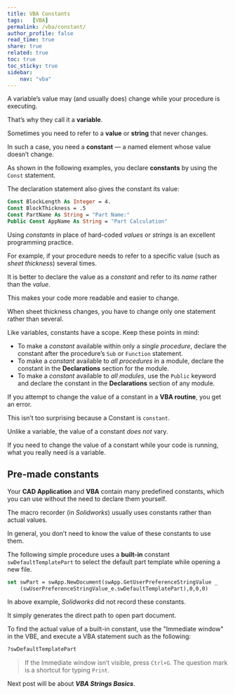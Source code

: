 ```yaml
---
title: VBA Constants
tags:   [VBA]
permalink: /vba/constant/
author_profile: false
read_time: true
share: true
related: true
toc: true
toc_sticky: true
sidebar:
    nav: "vba"
---
```


A variable’s value may (and usually does) change while your procedure is executing. 

That’s why they call it a **variable**. 

Sometimes you need to refer to a **value** or **string** that never changes. 

In such a case, you need a **constant** — a named element whose value doesn’t change.

As shown in the following examples, you declare **constants** by using the `Const` statement. 

The declaration statement also gives the constant its value: 

```vb
Const BlockLength As Integer = 4.
Const BlockThickness = .5
Const PartName As String = "Part Name:"
Public Const AppName As String = "Part Calculation"
```

Using *constants* in place of hard-coded *values* or *strings* is an excellent programming practice. 

For example, if your procedure needs to refer to a specific value (such as *sheet thickness*) several times. 

It is better to declare the value as a *constant* and refer to its *name* rather than the *value*. 

This makes your code more readable and easier to change. 

When sheet thickness changes, you have to change only one statement rather than several.

Like variables, constants have a scope. Keep these points in mind:

* To make a *constant* available within only a *single procedure*, declare the constant after the procedure’s `Sub` or `Function` statement. 
* To make a *constant* available to *all procedures* in a module, declare the constant in the **Declarations** section for the module. 
* To make a *constant* available to *all modules*, use the `Public` keyword and declare the constant in the **Declarations** section of any module. 

If you attempt to change the value of a constant in a **VBA routine**, you get an error. 

This isn’t too surprising because a Constant is `constant`. 

Unlike a variable, the value of a constant *does not* vary. 

If you need to change the value of a constant while your code is running, what you really need is a variable.

## Pre-made constants

Your **CAD Application** and **VBA** contain many predefined constants, which you can use without the need to declare them yourself. 

The macro recorder (in *Solidworks*) usually uses constants rather than actual values. 

In general, you don’t need to know the value of these constants to use them. 

The following simple procedure uses a **built-in** constant `swDefaultTemplatePart` to select the default part template while opening a new file. 

```vb
set swPart = swApp.NewDocument(swApp.GetUserPreferenceStringValue _
    (swUserPreferenceStringValue_e.swDefaultTemplatePart),0,0,0)
```

In above example, *Solidworks* did not record these constants. 

It simply generates the direct path to open part document.

To find the actual value of a built-in constant, use the "Immediate window" in the VBE, and execute a VBA statement such as the following: 

```vb
?swDefaultTemplatePart
```

> If the Immediate window isn’t visible, press `Ctrl+G`. The question mark is a shortcut for typing `Print`. 

Next post will be about ***VBA Strings Basics***.

